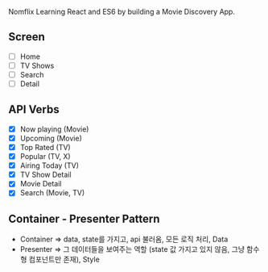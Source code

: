 Nomflix
Learning React and ES6 by building a Movie Discovery App.

## Screen

- [ ] Home
- [ ] TV Shows
- [ ] Search
- [ ] Detail

## API Verbs

- [x] Now playing (Movie)
- [x] Upcoming (Movie)
- [x] Top Rated (TV)
- [x] Popular (TV, X)
- [x] Airing Today (TV)
- [x] TV Show Detail
- [x] Movie Detail
- [x] Search (Movie, TV)

## Container - Presenter Pattern

- Container => data, state를 가지고, api 불러옴, 모든 로직 처리, Data
- Presenter => 그 데이터들을 보여주는 역할 (state 값 가지고 있지 않음, 그냥 함수형 컴포넌트만 존재), Style
